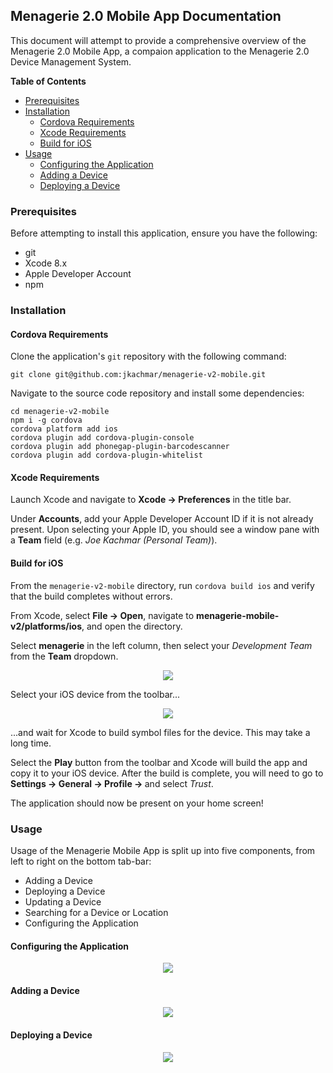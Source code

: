 ## Menagerie 2.0 Mobile App Documentation

This document will attempt to provide a comprehensive overview of the Menagerie
2.0 Mobile App, a compaion application to the Menagerie 2.0 Device Management
System.

<!-- markdown-toc start - Don't edit this section. Run M-x markdown-toc-generate-toc again -->
**Table of Contents**

- [Prerequisites](#prerequisites)
- [Installation](#installation)
    - [Cordova Requirements](#cordova-requirements)
    - [Xcode Requirements](#xcode-requirements)
    - [Build for iOS](#build-for-ios)
- [Usage](#usage)
    - [Configuring the Application](#configuring-the-application)
    - [Adding a Device](#adding-a-device)
    - [Deploying a Device](#deploying-a-device)

<!-- markdown-toc end -->

### Prerequisites

Before attempting to install this application, ensure you have the following:

- git
- Xcode 8.x
- Apple Developer Account
- npm

### Installation

#### Cordova Requirements

Clone the application's `git` repository with the following command:

    git clone git@github.com:jkachmar/menagerie-v2-mobile.git

Navigate to the source code repository and install some dependencies:

    cd menagerie-v2-mobile
    npm i -g cordova
    cordova platform add ios
    cordova plugin add cordova-plugin-console
    cordova plugin add phonegap-plugin-barcodescanner
    cordova plugin add cordova-plugin-whitelist
    
#### Xcode Requirements

Launch Xcode and navigate to **Xcode -> Preferences** in the title bar.

Under **Accounts**, add your Apple Developer Account ID if it is not already
present. Upon selecting your Apple ID, you should see a window pane with a 
**Team** field (e.g. *Joe Kachmar (Personal Team)*).

#### Build for iOS

From the `menagerie-v2-mobile` directory, run `cordova build ios` and verify
that the build completes without errors.

From Xcode, select **File -> Open**, navigate to 
**menagerie-mobile-v2/platforms/ios**, and open the directory.

Select **menagerie** in the left column, then select your *Development Team* 
from the **Team** dropdown.

<div style="text-align:center"><img src="images/xcode-signing.png"/></div>

Select your iOS device from the toolbar...

<div style="text-align:center"><img src="images/xcode-toolbar.png"/></div>

...and wait for Xcode to build symbol files for the device. This may take
a long time.

Select the **Play** button from the toolbar and Xcode will build the app and
copy it to your iOS device. After the build is complete, you will need to go to
**Settings -> General -> Profile -> <Your Developer Id>** and select *Trust*.

The application should now be present on your home screen!

### Usage

Usage of the Menagerie Mobile App is split up into five components, from left
to right on the bottom tab-bar:

- Adding a Device
- Deploying a Device
- Updating a Device
- Searching for a Device or Location
- Configuring the Application

#### Configuring the Application

<div style="text-align:center"><img src="images/configure-app.png"/></div>

#### Adding a Device

<div style="text-align:center"><img src="images/add-device.png"/></div>

#### Deploying a Device

<div style="text-align:center"><img src="images/deploy-device.png"/></div>
